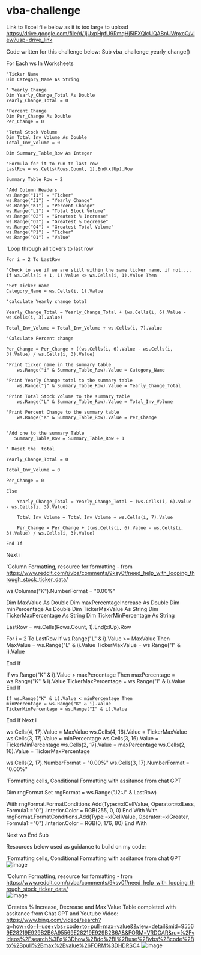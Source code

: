 # vba-challenge

Link to Excel file below as it is too large to upload
https://drive.google.com/file/d/1jUxpHpfU9RmqHj5IFXQlcUQABnUWpxcO/view?usp=drive_link 

Code written for this challenge below:
Sub vba_challenge_yearly_change()

 For Each ws In Worksheets
    
    'Ticker Name
    Dim Category_Name As String
    
    ' Yearly Change
    Dim Yearly_Change_Total As Double
    Yearly_Change_Total = 0
    
    'Percent Change
    Dim Per_Change As Double
    Per_Change = 0
    
    'Total Stock Volume
    Dim Total_Inv_Volume As Double
    Total_Inv_Volume = 0
      
    Dim Summary_Table_Row As Integer
     
    'Formula for it to run to last row
    LastRow = ws.Cells(Rows.Count, 1).End(xlUp).Row
     
    Summary_Table_Row = 2
    
    'Add Column Headers
    ws.Range("I1") = "Ticker"
    ws.Range("J1") = "Yearly Change"
    ws.Range("K1") = "Percent Change"
    ws.Range("L1") = "Total Stock Volume"
    ws.Range("O2") = "Greatest % Increase"
    ws.Range("O3") = "Greatest % Decrease"
    ws.Range("O4") = "Greatest Total Volume"
    ws.Range("P1") = "Ticker"
    ws.Range("Q1") = "Value"
        
   'Loop through all tickers to last row
    
    For i = 2 To LastRow
     
    'Check to see if we are still within the same ticker name, if not....
    If ws.Cells(i + 1, 1).Value <> ws.Cells(i, 1).Value Then
    
    'Set Ticker name
    Category_Name = ws.Cells(i, 1).Value
    
    'calculate Yearly change total
    
    Yearly_Change_Total = Yearly_Change_Total + (ws.Cells(i, 6).Value - ws.Cells(i, 3).Value)
    
    Total_Inv_Volume = Total_Inv_Volume + ws.Cells(i, 7).Value
    
    'Calculate Percent change
    
    Per_Change = Per_Change + ((ws.Cells(i, 6).Value - ws.Cells(i, 3).Value) / ws.Cells(i, 3).Value)
    
    'Print ticker name in the summary table
        ws.Range("i" & Summary_Table_Row).Value = Category_Name
    
    'Print Yearly Change total to the summary table
        ws.Range("j" & Summary_Table_Row).Value = Yearly_Change_Total
        
    'Print Total Stock Volume to the summary table
        ws.Range("L" & Summary_Table_Row).Value = Total_Inv_Volume
       
    'Print Percent Change to the summary table
        ws.Range("K" & Summary_Table_Row).Value = Per_Change
    
      
    'Add one to the summary Table
       Summary_Table_Row = Summary_Table_Row + 1
           
    ' Reset the  total
    
    Yearly_Change_Total = 0
    
    Total_Inv_Volume = 0
    
    Per_Change = 0
    
    Else
    
        Yearly_Change_Total = Yearly_Change_Total + (ws.Cells(i, 6).Value - ws.Cells(i, 3).Value)
    
        Total_Inv_Volume = Total_Inv_Volume + ws.Cells(i, 7).Value
        
        Per_Change = Per_Change + ((ws.Cells(i, 6).Value - ws.Cells(i, 3).Value) / ws.Cells(i, 3).Value)
   
    End If
    
Next i

'Column Formatting, resource for formatting -  from https://www.reddit.com/r/vba/comments/9ksy0f/need_help_with_looping_through_stock_ticker_data/
    
   ws.Columns("K").NumberFormat = "0.00%"
   
Dim MaxValue As Double
Dim maxPercentageIncrease As Double
Dim minPercentage As Double
Dim TickerMaxValue As String
Dim TickerMaxPercentage As String
Dim TickerMinPercentage As String

LastRow = ws.Cells(Rows.Count, 1).End(xlUp).Row

For i = 2 To LastRow
    If ws.Range("L" & i).Value >= MaxValue Then
    MaxValue = ws.Range("L" & i).Value
    TickerMaxValue = ws.Range("I" & i).Value
    
End If

   If ws.Range("K" & i).Value > maxPercentage Then
    maxPercentage = ws.Range("K" & i).Value
    TickerMaxPercentage = ws.Range("I" & i).Value
End If

    If ws.Range("K" & i).Value < minPercentage Then
    minPercentage = ws.Range("K" & i).Value
    TickerMinPercentage = ws.Range("I" & i).Value
End If
Next i

ws.Cells(4, 17).Value = MaxValue
ws.Cells(4, 16).Value = TickerMaxValue
ws.Cells(3, 17).Value = minPercentage
ws.Cells(3, 16).Value = TickerMinPercentage
ws.Cells(2, 17).Value = maxPercentage
ws.Cells(2, 16).Value = TickerMaxPercentage

ws.Cells(2, 17).NumberFormat = "0.00%"
ws.Cells(3, 17).NumberFormat = "0.00%"
   
 'Formatting cells, Conditional Formatting with assitance from chat GPT
 
 Dim rngFormat
Set rngFormat = ws.Range("J2:J" & LastRow)

With rngFormat.FormatConditions.Add(Type:=xlCellValue, Operator:=xlLess, Formula1:="0")
    .Interior.Color = RGB(255, 0, 0)
End With
With rngFormat.FormatConditions.Add(Type:=xlCellValue, Operator:=xlGreater, Formula1:="0")
    .Interior.Color = RGB(0, 176, 80)
End With

   Next ws
End Sub





Resources below used as guidance to build on my code:

 'Formatting cells, Conditional Formatting with assitance from chat GPT
![image](https://github.com/rosamp1/vba-challenge/assets/132237292/c3e6b1a3-efce-4219-9cfe-9a801b34cd77)

'Column Formatting, resource for formatting -  from https://www.reddit.com/r/vba/comments/9ksy0f/need_help_with_looping_through_stock_ticker_data/    
![image](https://github.com/rosamp1/vba-challenge/assets/132237292/0a57b82d-8205-4d43-802f-2323101e9dbb)

'Greates % Increase, Decrease and Max Value Table completed with assitance from Chat GPT and Youtube Video: https://www.bing.com/videos/search?q=how+do+I+use+vbs+code+to+pull+max+value&&view=detail&mid=95569E28219E929B2B6A95569E28219E929B2B6A&&FORM=VRDGAR&ru=%2Fvideos%2Fsearch%3Fq%3Dhow%2Bdo%2BI%2Buse%2Bvbs%2Bcode%2Bto%2Bpull%2Bmax%2Bvalue%26FORM%3DHDRSC4
![image](https://github.com/rosamp1/vba-challenge/assets/132237292/cf52e921-3176-4c99-929a-d3ea69f7750a)

